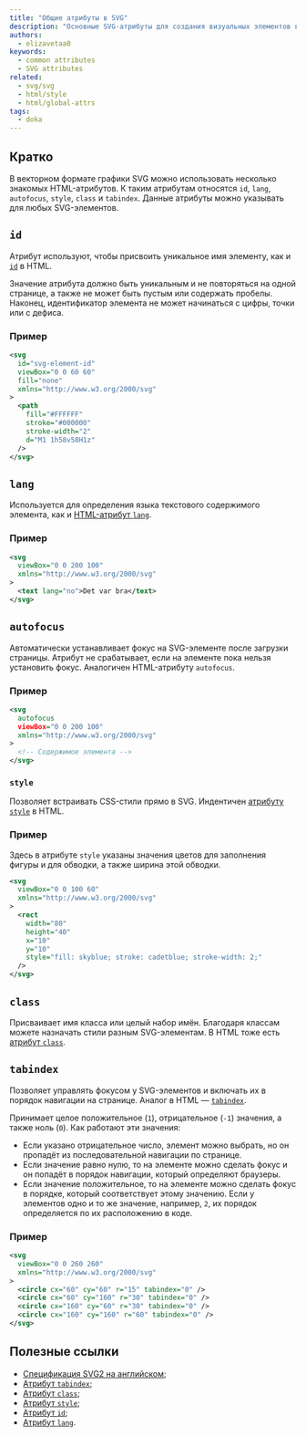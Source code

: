 ```yaml
---
title: "Общие атрибуты в SVG"
description: "Основные SVG-атрибуты для создания визуальных элементов в вебе."
authors:
  - elizavetaa0
keywords:
  - common attributes
  - SVG attributes
related:
  - svg/svg
  - html/style
  - html/global-attrs
tags:
  - doka
---
```


## Кратко

В векторном формате графики SVG можно использовать несколько знакомых HTML-атрибутов. К таким атрибутам относятся `id`, `lang`, `autofocus`, `style`, `class` и `tabindex`. Данные атрибуты можно указывать для любых SVG-элементов.

## `id`

Атрибут используют, чтобы присвоить уникальное имя элементу, как и [`id`](/html/global-attrs/#id) в HTML.

Значение атрибута должно быть уникальным и не повторяться на одной странице, а также не может быть пустым или содержать пробелы. Наконец, идентификатор элемента не может начинаться с цифры, точки или с дефиса.

### Пример

```svg
<svg
  id="svg-element-id"
  viewBox="0 0 60 60"
  fill="none"
  xmlns="http://www.w3.org/2000/svg"
>
  <path
    fill="#FFFFFF"
    stroke="#000000"
    stroke-width="2"
    d="M1 1h58v58H1z"
  />
</svg>
```

## `lang`

Используется для определения языка текстового содержимого элемента, как и [HTML-атрибут `lang`](/html/global-attrs/#lang).

### Пример

```svg
<svg
  viewBox="0 0 200 100"
  xmlns="http://www.w3.org/2000/svg"
>
  <text lang="no">Det var bra</text>
</svg>
```

## `autofocus`

Автоматически устанавливает фокус на SVG-элементе после загрузки страницы. Атрибут не срабатывает, если на элементе пока нельзя установить фокус. Аналогичен HTML-атрибуту `autofocus`.

### Пример

```svg
<svg
  autofocus
  viewBox="0 0 200 100"
  xmlns="http://www.w3.org/2000/svg"
>
  <!-- Содержимое элемента -->
</svg>
```

### `style`

Позволяет встраивать CSS-стили прямо в SVG. Индентичен [атрибуту `style`](/html/global-attrs/#style) в HTML.

### Пример

Здесь в атрибуте `style` указаны значения цветов для заполнения фигуры и для обводки, а также ширина этой обводки.

```svg
<svg
  viewBox="0 0 100 60"
  xmlns="http://www.w3.org/2000/svg"
>
  <rect
    width="80"
    height="40"
    x="10"
    y="10"
    style="fill: skyblue; stroke: cadetblue; stroke-width: 2;"
  />
</svg>
```

## `class`

Присваивает имя класса или целый набор имён. Благодаря классам можете назначать стили разным SVG-элементам. В HTML тоже есть [атрибут `class`](/html/class/).

## `tabindex`

Позволяет управлять фокусом у SVG-элементов и включать их в порядок навигации на странице. Аналог в HTML — [`tabindex`](/html/tabindex/).

Принимает целое положительное (`1`), отрицательное (`-1`) значения, а также ноль (`0`). Как работают эти значения:

- Если указано отрицательное число, элемент можно выбрать, но он пропадёт из последовательной навигации по странице.
- Если значение равно нулю, то на элементе можно сделать фокус и он попадёт в порядок навигации, который определяют браузеры.
- Если значение положительное, то на элементе можно сделать фокус в порядке, который соответствует этому значению. Если у элементов одно и то же значение, например, `2`, их порядок определяется по их расположению в коде.

### Пример

```svg
<svg
  viewBox="0 0 260 260"
  xmlns="http://www.w3.org/2000/svg"
>
  <circle cx="60" cy="60" r="15" tabindex="0" />
  <circle cx="60" cy="160" r="30" tabindex="0" />
  <circle cx="160" cy="60" r="30" tabindex="0" />
  <circle cx="160" cy="160" r="60" tabindex="0" />
</svg>
```

## Полезные ссылки

- [Спецификация SVG2 на английском](https://svgwg.org/svg2-draft/struct.html#CommonAttributes);
- [Атрибут `tabindex`](https://developer.mozilla.org/en-US/docs/Web/SVG/Attribute/tabindex);
- [Атрибут `class`](https://developer.mozilla.org/ru/docs/Web/SVG/Attribute/class);
- [Атрибут `style`](https://developer.mozilla.org/en-US/docs/Web/SVG/Attribute/style);
- [Атрибут `id`](https://developer.mozilla.org/ru/docs/Web/SVG/Attribute/id);
- [Атрибут `lang`](https://developer.mozilla.org/ru/docs/Web/SVG/Attribute/lang).
